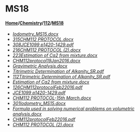 # MS18
#### [Home](../../..)/[Chemistry](../..)/[112](..)/[MS18]()
- [_Iodometry_MS15.docx_](Iodometry_MS15.docx)
- [_315CHM112 PROTOCOL.docx_](315CHM112%20PROTOCOL.docx)
- [_308JCE1099 p1420-1429.pdf_](308JCE1099%20p1420-1429.pdf)
- [_216CHM112 PROTOCOL (2).docx_](216CHM112%20PROTOCOL%20(2).docx)
- [_223Estimation of Ca2 from mixture.docx_](223Estimation%20of%20Ca2%20from%20mixture.docx)
- [_CHM112protocol19Jan2016.docx_](CHM112protocol19Jan2016.docx)
- [_Gravimetric Analysis.docx_](Gravimetric%20Analysis.docx)
- [_Titrimetric Determination of Alkanity_SR.pdf_](Titrimetric%20Determination%20of%20Alkanity_SR.pdf)
- [_112Titrimetric Determination of Alkanity_SR.pdf_](112Titrimetric%20Determination%20of%20Alkanity_SR.pdf)
- [_Estimation of Ca2 from mixture.docx_](Estimation%20of%20Ca2%20from%20mixture.docx)
- [_126CHM112protocolFeb22016.pdf_](126CHM112protocolFeb22016.pdf)
- [_JCE1099 p1420-1429.pdf_](JCE1099%20p1420-1429.pdf)
- [_CHM112 PROTOCOL-15th March.docx_](CHM112%20PROTOCOL-15th%20March.docx)
- [_301Iodometry_MS15.docx_](301Iodometry_MS15.docx)
- [_Formula used in solving numerical problems on volumetric analysis.docx_](Formula%20used%20in%20solving%20numerical%20problems%20on%20volumetric%20analysis.docx)
- [_CHM112protocolFeb22016.pdf_](CHM112protocolFeb22016.pdf)
- [_CHM112 PROTOCOL (2).docx_](CHM112%20PROTOCOL%20(2).docx)
